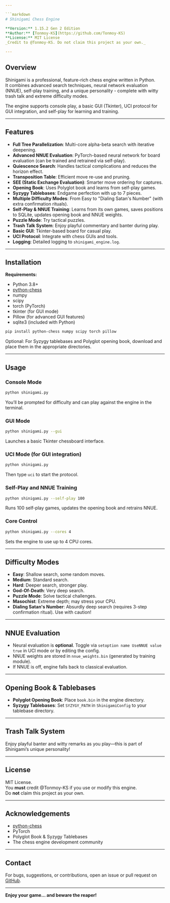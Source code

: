 ```yaml
---

```markdown
# Shinigami Chess Engine

**Version:** 1.15.2 Gen 2 Edition  
**Author:** [Tonmoy-KS](https://github.com/Tonmoy-KS)  
**License:** MIT License  
_Credit to @Tonmoy-KS. Do not claim this project as your own._

---
```


## Overview

Shinigami is a professional, feature-rich chess engine written in Python.  
It combines advanced search techniques, neural network evaluation (NNUE), self-play training, and a unique personality - complete with witty trash talk and extreme difficulty modes.

The engine supports console play, a basic GUI (Tkinter), UCI protocol for GUI integration, and self-play for learning and training.

---

## Features

- **Full Tree Parallelization**: Multi-core alpha-beta search with iterative deepening.
- **Advanced NNUE Evaluation**: PyTorch-based neural network for board evaluation (can be trained and retrained via self-play).
- **Quiescence Search**: Handles tactical complications and reduces the horizon effect.
- **Transposition Table**: Efficient move re-use and pruning.
- **SEE (Static Exchange Evaluation)**: Smarter move ordering for captures.
- **Opening Book**: Uses Polyglot book and learns from self-play games.
- **Syzygy Tablebases**: Endgame perfection with up to 7 pieces.
- **Multiple Difficulty Modes**: From Easy to "Dialing Satan's Number" (with extra confirmation rituals).
- **Self-Play & NNUE Training**: Learns from its own games, saves positions to SQLite, updates opening book and NNUE weights.
- **Puzzle Mode**: Try tactical puzzles.
- **Trash Talk System**: Enjoy playful commentary and banter during play.
- **Basic GUI**: Tkinter-based board for casual play.
- **UCI Protocol**: Integrate with chess GUIs and tools.
- **Logging**: Detailed logging to `shinigami_engine.log`.

---

## Installation

**Requirements:**
- Python 3.8+
- [python-chess](https://python-chess.readthedocs.io/)
- numpy
- scipy
- torch (PyTorch)
- tkinter (for GUI mode)
- Pillow (for advanced GUI features)
- sqlite3 (included with Python)

```bash
pip install python-chess numpy scipy torch pillow
```

Optional: For Syzygy tablebases and Polyglot opening book, download and place them in the appropriate directories.

---

## Usage

### Console Mode

```bash
python shinigami.py
```

You’ll be prompted for difficulty and can play against the engine in the terminal.

### GUI Mode

```bash
python shinigami.py --gui
```

Launches a basic Tkinter chessboard interface.

### UCI Mode (for GUI integration)

```bash
python shinigami.py
```

Then type `uci` to start the protocol.

### Self-Play and NNUE Training

```bash
python shinigami.py --self-play 100
```

Runs 100 self-play games, updates the opening book and retrains NNUE.

### Core Control

```bash
python shinigami.py --cores 4
```

Sets the engine to use up to 4 CPU cores.

---

## Difficulty Modes

- **Easy**: Shallow search, some random moves.
- **Medium**: Standard search.
- **Hard**: Deeper search, stronger play.
- **God-Of-Death**: Very deep search.
- **Puzzle Mode**: Solve tactical challenges.
- **Masochist**: Extreme depth; may stress your CPU.
- **Dialing Satan's Number**: Absurdly deep search (requires 3-step confirmation ritual). Use with caution!

---

## NNUE Evaluation

- Neural evaluation is **optional**. Toggle via `setoption name UseNNUE value true` in UCI mode or by editing the config.
- NNUE weights are stored in `nnue_weights.bin` (generated by training module).
- If NNUE is off, engine falls back to classical evaluation.

---

## Opening Book & Tablebases

- **Polyglot Opening Book**: Place `book.bin` in the engine directory.
- **Syzygy Tablebases**: Set `SYZYGY_PATH` in `ShinigamiConfig` to your tablebase directory.

---

## Trash Talk System

Enjoy playful banter and witty remarks as you play—this is part of Shinigami’s unique personality!

---

## License

MIT License.  
You **must** credit @Tonmoy-KS if you use or modify this engine.  
Do **not** claim this project as your own.

---

## Acknowledgements

- [python-chess](https://python-chess.readthedocs.io/)
- PyTorch
- Polyglot Book & Syzygy Tablebases
- The chess engine development community

---

## Contact

For bugs, suggestions, or contributions, open an issue or pull request on [GitHub](https://github.com/Tonmoy-KS).

---

**Enjoy your game... and beware the reaper!**
```
